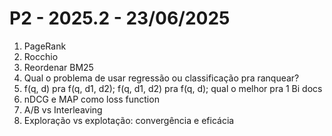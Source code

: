 # P2 - 2025.2 - 23/06/2025

1. PageRank
2. Rocchio
3. Reordenar BM25
4. Qual o problema de usar regressão ou classificação pra ranquear?
5. f(q, d) pra f(q, d1, d2); f(q, d1, d2) pra f(q, d); qual o melhor pra 1 Bi docs
6. nDCG e MAP como loss function
7. A/B vs Interleaving
8. Exploração vs explotação: convergência e eficácia
